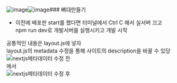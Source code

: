 ![image](https://github.com/jungjang/NEXT.js-summary/assets/109060295/2ccd47c9-72b5-4703-b1a2-2e84eef003ee)![image](https://github.com/jungjang/NEXT.js-summary/assets/109060295/81d14cdc-7363-4836-8adb-b916c5b4d4f0)### 뼈대만들기

* 이전에 배포판 start를 했다면 터미널에서 Ctrl C 해서 실서버 끄고 <br/>
npm run dev로 개발서버를 실행시키고 개발 시작

공통적인 내용은 layout.js에 넣자 <br/>
layout.js의 metadata 수정을 통해 사이트의 description을 바꿀 수 있당<br/>
![nextjs메타데이터 수정 전](https://github.com/jungjang/NEXT.js-summary/assets/109060295/d2480a7b-b36e-4f8f-b8d5-39ba0cfd86bb) <br/>
에서 <br/>
![nextjs메타데이터 수정 후](https://github.com/jungjang/NEXT.js-summary/assets/109060295/b8c53b66-b1e7-4931-b91d-b3ac4ae7b196)
